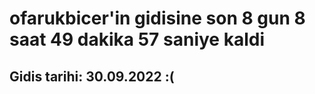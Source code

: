 # ofarukbicer'in gidisine son 8 gun 8 saat 49 dakika 57 saniye kaldi

## Gidis tarihi: 30.09.2022 :(